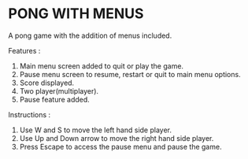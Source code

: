 # PONG WITH MENUS

A pong game with the addition of menus included.

Features :
1. Main menu screen added to quit or play the game.
2. Pause menu screen to resume, restart or quit to main menu options.
3. Score displayed.
4. Two player(multiplayer).
5. Pause feature added.

Instructions :
1. Use W and S to move the left hand side player.
2. Use Up and Down arrow to move the right hand side player.
3. Press Escape to access the pause menu and pause the game.
